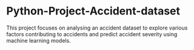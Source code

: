 # Python-Project-Accident-dataset
This project focuses on analysing an accident dataset to explore various factors contributing to accidents and predict accident severity using machine learning models.

